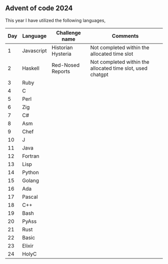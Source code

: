 ## Advent of code 2024

This year I have utilized the following languages,

| Day | Language | Challenge name | Comments |
|--------------|-----------|------------|------------|
| 1 | Javascript | Historian Hysteria | Not completed within the allocated time slot |
| 2 | Haskell |  Red-Nosed Reports | Not completed within the allocated time slot, used chatgpt |
| 3 | Ruby |   |  |
| 4 | C |   |  |
| 5 | Perl |  | |
| 6 | Zig |  | |
| 7 | C# | |  |
| 8 | Asm |  |  |
| 9 | Chef | |  |
| 10 | J |  | |
| 11 | Java || |
| 12 | Fortran |  | |
| 13 | Lisp |  | |
| 14 | Python |  | |
| 15 | Golang |  | |
| 16 | Ada |  | |
| 17 | Pascal |  | |
| 18 | C++ |  | |
| 19 | Bash |  | |
| 20 | PyAss |  | |
| 21 | Rust |  | |
| 22 | Basic |  | |
| 23 | Elixir |  | |
| 24 | HolyC |  | |
